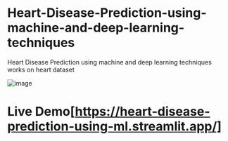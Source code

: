 # Heart-Disease-Prediction-using-machine-and-deep-learning-techniques
Heart Disease Prediction using machine and deep learning techniques works on heart dataset




![image](https://github.com/nano-bot01/Heart-Disease-Prediction-using-machine-and-deep-learning-techniques/assets/78251168/b1d4a2b3-c7c6-4ba8-ba6a-dd5f68fa5b97)

# Live Demo[https://heart-disease-prediction-using-ml.streamlit.app/]



